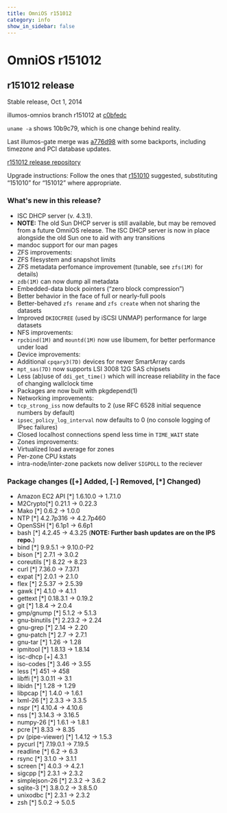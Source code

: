 ```yaml
---
title: OmniOS r151012
category: info
show_in_sidebar: false
---
```


# OmniOS r151012

## r151012 release

Stable release, Oct 1, 2014

illumos-omnios branch r151012 at [c0bfedc](https://omnios.omniti.com/changeset.php/core/illumos-omnios/c0bfedc6bb08973a6a0806ff6127a9b8e15b43bf)

`uname -a` shows 10b9c79, which is one change behind reality.

Last illumos-gate merge was [a776d98](https://github.com/illumos/illumos-gate/commit/a776d98e5f349dbb7f5a47eca48f50e6117adcb7) with some backports, including timezone and PCI database updates.

[r151012 release repository](http://pkg.omniti.com/omnios/r151012/)

Upgrade instructions: Follow the ones that [r151010](Upgrade_r151008_r151010.md)
suggested, substituting “151010” for “151012” where appropriate.

### What's new in this release?

* ISC DHCP server (v. 4.3.1).
 * **NOTE:** The old Sun DHCP server is still available, but may be removed from
   a future OmniOS release. The ISC DHCP server is now in place alongside the old
   Sun one to aid with any transitions
* mandoc support for our man pages
* ZFS improvements:
 * ZFS filesystem and snapshot limits
 * ZFS metadata perfomance improvement (tunable, see `zfs(1M)` for details)
 * `zdb(1M)` can now dump all metadata
 * Embedded-data block pointers (“zero block compression”)
 * Better behavior in the face of full or nearly-full pools
 * Better-behaved  `zfs rename` and `zfs create` when not sharing the datasets
 * Improved `DKIOCFREE` (used by iSCSI UNMAP) performance for large datasets
* NFS improvements:
 * `rpcbind(1M)` and `mountd(1M)` now use libumem, for better performance under load
* Device improvements:
 * Additional `cpqary3(7D)` devices for newer SmartArray cards
 * `mpt_sas(7D)` now supports LSI 3008 12G SAS chipsets
* Less (ab)use of `ddi_get_time()` which will increase reliability in the face of
  changing wallclock time
* Packages are now built with pkgdepend(1)
* Networking improvements:
 * `tcp_strong_iss` now defaults to 2 (use RFC 6528 initial sequence numbers by default)
 * `ipsec_policy_log_interval` now defaults to 0 (no console logging of IPsec failures)
 * Closed localhost connections spend less time in `TIME_WAIT` state
* Zones improvements:
 * Virtualized load average for zones
 * Per-zone CPU kstats
 * intra-node/inter-zone packets now deliver `SIGPOLL` to the reciever

### Package changes ([+] Added, [-] Removed, [*] Changed)

 * Amazon EC2 API [*] 1.6.10.0 -> 1.7.1.0
 * M2Crypto[*] 0.21.1 -> 0.22.3
 * Mako [*] 0.6.2 -> 1.0.0
 * NTP [*] 4.2.7p316 -> 4.2.7p460
 * OpenSSH [*] 6.1p1 -> 6.6p1
 * bash [*] 4.2.45 -> 4.3.25  (**NOTE: Further bash updates are on the IPS repo.**)
 * bind [*] 9.9.5.1 -> 9.10.0-P2
 * bison [*] 2.7.1 -> 3.0.2
 * coreutils [*] 8.22 -> 8.23
 * curl [*] 7.36.0 -> 7.37.1
 * expat [*] 2.0.1 -> 2.1.0
 * flex [*] 2.5.37 -> 2.5.39
 * gawk [*] 4.1.0 -> 4.1.1
 * gettext [*] 0.18.3.1 -> 0.19.2
 * git [*] 1.8.4 -> 2.0.4
 * gmp/gnump [*] 5.1.2 -> 5.1.3
 * gnu-binutils [*] 2.23.2 -> 2.24
 * gnu-grep [*] 2.14 -> 2.20
 * gnu-patch [*] 2.7 -> 2.7.1
 * gnu-tar [*] 1.26 -> 1.28
 * ipmitool [*] 1.8.13 -> 1.8.14
 * isc-dhcp [+] 4.3.1
 * iso-codes [*] 3.46 -> 3.55
 * less [*] 451 -> 458
 * libffi [*] 3.0.11 -> 3.1
 * libidn [*] 1.28 -> 1.29
 * libpcap [*] 1.4.0 -> 1.6.1
 * lxml-26 [*] 2.3.3 -> 3.3.5
 * nspr [*] 4.10.4 -> 4.10.6
 * nss [*]  3.14.3 -> 3.16.5
 * numpy-26 [*] 1.6.1 -> 1.8.1
 * pcre [*] 8.33 -> 8.35
 * pv (pipe-viewer) [*] 1.4.12 -> 1.5.3
 * pycurl [*] 7.19.0.1 -> 7.19.5
 * readline [*] 6.2 -> 6.3
 * rsync [*] 3.1.0 -> 3.1.1
 * screen [*] 4.0.3 -> 4.2.1
 * sigcpp [*] 2.3.1 -> 2.3.2
 * simplejson-26 [*] 2.3.2 -> 3.6.2
 * sqlite-3 [*] 3.8.0.2 -> 3.8.5.0
 * unixodbc [*] 2.3.1 -> 2.3.2
 * zsh [*] 5.0.2 -> 5.0.5
